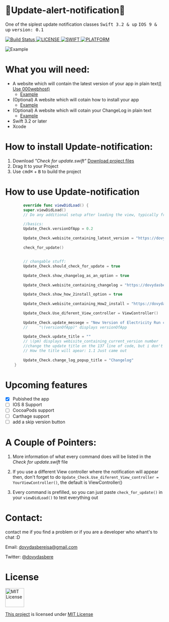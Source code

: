 # :mega:Update-alert-notification:mega:

One of the siplest update notification classes
<kbd>Swift 3.2 & up</kbd>   <kbd>IOS 9 & up</kbd>   <kbd>version: 0.1</kbd>

<p>
  
  <a href="https://travis-ci.org/dovydasbereisa/Update-alert-notification">
<img border="0" alt="Build Status" src="https://travis-ci.org/dovydasbereisa/Update-alert-notification.svg?branch=master">
</a>

<a href="https://opensource.org/licenses/MIT">
<img border="0" alt="LICENSE" src="https://img.shields.io/cocoapods/l/AFNetworking.svg">
</a>
  
<a href="https://en.wikipedia.org/wiki/Swift_(programming_language)">
<img border="0" alt="SWIFT" src="img.shields.io/badge/Swift-3.2%20%26%20up-brightgreen.svg">
</a>
  
<a href="https://lt.wikipedia.org/wiki/IOS">
<img border="0" alt="PLATFORM" src="https://img.shields.io/badge/Platform-IOS-lightgrey.svg">
</a>

</p>


![Example](https://github.com/dovydasbereisa/Update-notification/blob/master/Example.png?raw=true)

# What you will need:
- A website which will contain the latest version of your app in plain text[(I Use 000webhost)](https://www.000webhost.com/)
  - [Example](https://dovydasberei.000webhostapp.com/public.html) 
- (Optional) A website which will cotain how to install your app 
  - [Example](https://dovydasberei.000webhostapp.com/how%20to%20install.html) 
- (Optional) A website which will cotain your ChangeLog in plain text
  - [Example](https://dovydasberei.000webhostapp.com/electricity%20run%20change%20log.html) 
- Swift 3.2 or later
- Xcode 
  
  
# How to install Update-notification:
1. Download *"Check for update.swift"* [Download project files](https://github.com/dovydasbereisa/Update-notification/archive/master.zip)
2. Drag It to your Project
3. Use <kbd>cmd⌘</kbd> + <kbd>B</kbd> to build the project

# How to use Update-notification

``` Swift
        override func viewDidLoad() {
        super.viewDidLoad()
        // Do any additional setup after loading the view, typically from a nib.
        
        //basics:
        Update_Check.versionOfApp = 0.2
        
        Update_Check.webisite_containing_latest_version = "https://dovydasberei.000webhostapp.com/public.html"
        
        check_for_update()
        
        
        // changable stuff:
        Update_Check.should_check_for_update = true
        
        Update_Check.show_changelog_as_an_option = true
        
        Update_Check.webisite_containing_changelog = "https://dovydasberei.000webhostapp.com/electricity%20run%20change%20log.html"
        
        Update_Check.show_how_2install_option = true
        
        Update_Check.webisite_containing_How2_install = "https://dovydasberei.000webhostapp.com/how%20to%20install.html"
        
        Update_Check.Use_diferent_View_controller = ViewController()
        
        Update_Check.update_messege = "New Version of Electricity Run came out,  please update to it when posible :)                                                                                                                                                                              CURENT VERSION: \(Update_Check.versionOfApp)                                                     -Admin"
        //     "\(versionOfApp)" displays versionOfApp
        
        Update_Check.update_title = ""
        // \(pm) displays webisite_containing_current_version number
        //change the update title on the 137 line of code, but i don't recomend to change it
        // How the title will apear: 1.1 Just came out
        
        Update_Check.change_log_popup_title = "Changelog"
    }
```

# Upcoming features

- [x] Pubished the app
- [ ] IOS 8 Support
- [ ] CocoaPods support
- [ ] Carthage support
- [ ] add a skip version button

# A Couple of Pointers:
1. More information of what every command does will be listed in the *Check for update.swift* file

2. If you use a different View controller where the notification will appear then, don't forget to do `Update_Check.Use_diferent_View_controller = YourViewController()`, the default is ViewController()

3. Every command is prefilled, so you can just paste `check_for_update()` in your `viewDidLoad()` to test everything out

# Contact:
contact me if you find a problem or if you are a developer who whant's to chat :D

Email: dovydasbereisa@gmail.com

Twitter: [@dovydasbere](https://twitter.com/dovydasbere)

# License


<img alt="MIT License" src="https://github.com/dovydasbereisa/Update-notification/blob/master/License.png" width="60em" height="auto/" style="max-width:100%;">

[This project](https://github.com/dovydasbereisa/Update-notification) is licensed under [MIT License](https://opensource.org/licenses/MIT)

